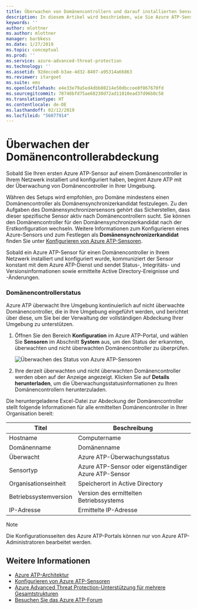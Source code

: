 ```yaml
---
title: Überwachen von Domänencontrollern und darauf installierten Sensoren mit Azure Advanced Threat Protection | Microsoft-Dokumentation
description: In diesem Artikel wird beschrieben, wie Sie Azure ATP-Sensoren und die Sensorabdeckung mit Azure ATP überwachen.
keywords: ''
author: mlottner
ms.author: mlottner
manager: barbkess
ms.date: 1/27/2019
ms.topic: conceptual
ms.prod: ''
ms.service: azure-advanced-threat-protection
ms.technology: ''
ms.assetid: 92decce8-b3ae-4d32-8407-a95314a66863
ms.reviewer: itargoet
ms.suite: ems
ms.openlocfilehash: e4e33e79a5ed4dbb80214e50dbccee0f067670fd
ms.sourcegitcommit: 78748bfd75ae68230d72ad11010ead37d96b0c58
ms.translationtype: HT
ms.contentlocale: de-DE
ms.lasthandoff: 02/12/2019
ms.locfileid: "56077914"
---
```

# <a name="monitoring-your-domain-controller-coverage"></a>Überwachen der Domänencontrollerabdeckung

Sobald Sie Ihren ersten Azure ATP-Sensor auf einem Domänencontroller in Ihrem Netzwerk installiert und konfiguriert haben, beginnt Azure ATP mit der Überwachung von Domänencontroller in Ihrer Umgebung. 

Währen des Setups wird empfohlen, pro Domäne mindestens einen Domänencontroller als Domänensynchronizerkandidat festzulegen. Zu den Aufgaben des Domänensynchronizersensors gehört das Sicherstellen, dass dieser spezifische Sensor aktiv nach Domänencontrollern sucht. Sie können den Domänencontroller für den Domänensynchronizerkandidat nach der Erstkonfiguration wechseln. Weitere Informationen zum Konfigurieren eines Azure-Sensors und zum Festlegen als **Domänensynchronizerkandidat** finden Sie unter [Konfigurieren von Azure ATP-Sensoren](install-atp-step5.md). 

Sobald ein Azure ATP-Sensor für einen Domänencontroller in Ihrem Netzwerk installiert und konfiguriert wurde, kommuniziert der Sensor konstant mit dem Azure ATP-Dienst und sendet Status-, Integritäts- und Versionsinformationen sowie ermittelte Active Directory-Ereignisse und -Änderungen.  

### <a name="domain-controller-status"></a>Domänencontrollerstatus

Azure ATP überwacht Ihre Umgebung kontinuierlich auf nicht überwachte Domänencontroller, die in Ihre Umgebung eingeführt werden, und berichtet über diese, um Sie bei der Verwaltung der vollständigen Abdeckung Ihrer Umgebung zu unterstützen. 

1. Öffnen Sie den Bereich **Konfiguration** im Azure ATP-Portal, und wählen Sie **Sensoren** im Abschnitt **System** aus, um den Status der erkannten, überwachten und nicht überwachten Domänencontroller zu überprüfen.
   
     ![Überwachen des Status von Azure ATP-Sensoren](media/atp-sensors-status-monitoring.png)

2. Ihre derzeit überwachten und nicht überwachten Domänencontroller werden oben auf der Anzeige angezeigt. Klicken Sie auf **Details herunterladen**, um die Überwachungsstatusinformationen zu Ihren Domänencontrollern herunterzuladen. 

Die heruntergeladene Excel-Datei zur Abdeckung der Domänencontroller stellt folgende Informationen für alle ermittelten Domänencontroller in Ihrer Organisation bereit:

|Titel|Beschreibung|
|----|----|
|Hostname|Computername|
|Domänenname|Domänenname|
|Überwacht|Azure ATP-Überwachungsstatus|
|Sensortyp|Azure ATP-Sensor oder eigenständiger Azure ATP-Sensor|
|Organisationseinheit|Speicherort in Active Directory |
|Betriebssystemversion| Version des ermittelten Betriebssystems|
|IP-Adresse|Ermittelte IP-Adresse| 


> [!NOTE]
> Die Konfigurationsseiten des Azure ATP-Portals können nur von Azure ATP-Administratoren bearbeitet werden.


## <a name="see-also"></a>Weitere Informationen

- [Azure ATP-Architektur](atp-architecture.md)
- [Konfigurieren von Azure ATP-Sensoren](install-atp-step5.md)
- [Azure Advanced Threat Protection-Unterstützung für mehrere Gesamtstrukturen](atp-multi-forest.md)
- [Besuchen Sie das Azure ATP-Forum](https://aka.ms/azureatpcommunity)